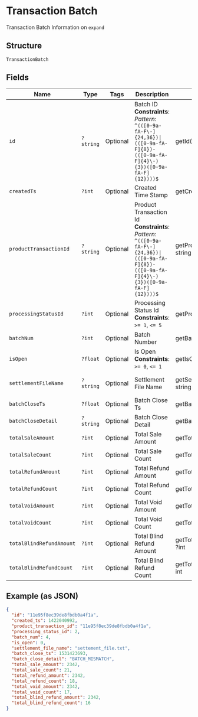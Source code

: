 
# Transaction Batch

Transaction Batch Information on `expand`

## Structure

`TransactionBatch`

## Fields

| Name | Type | Tags | Description | Getter | Setter |
|  --- | --- | --- | --- | --- | --- |
| `id` | `?string` | Optional | Batch ID<br>**Constraints**: *Pattern*: `^(([0-9a-fA-F\-]{24,36})\|(([0-9a-fA-F]{8})-(([0-9a-fA-F]{4}\-){3})([0-9a-fA-F]{12})))$` | getId(): ?string | setId(?string id): void |
| `createdTs` | `?int` | Optional | Created Time Stamp | getCreatedTs(): ?int | setCreatedTs(?int createdTs): void |
| `productTransactionId` | `?string` | Optional | Product Transaction Id<br>**Constraints**: *Pattern*: `^(([0-9a-fA-F\-]{24,36})\|(([0-9a-fA-F]{8})-(([0-9a-fA-F]{4}\-){3})([0-9a-fA-F]{12})))$` | getProductTransactionId(): ?string | setProductTransactionId(?string productTransactionId): void |
| `processingStatusId` | `?int` | Optional | Processing Status Id<br>**Constraints**: `>= 1`, `<= 5` | getProcessingStatusId(): ?int | setProcessingStatusId(?int processingStatusId): void |
| `batchNum` | `?int` | Optional | Batch Number | getBatchNum(): ?int | setBatchNum(?int batchNum): void |
| `isOpen` | `?float` | Optional | Is Open<br>**Constraints**: `>= 0`, `<= 1` | getIsOpen(): ?float | setIsOpen(?float isOpen): void |
| `settlementFileName` | `?string` | Optional | Settlement File Name | getSettlementFileName(): ?string | setSettlementFileName(?string settlementFileName): void |
| `batchCloseTs` | `?float` | Optional | Batch Close Ts | getBatchCloseTs(): ?float | setBatchCloseTs(?float batchCloseTs): void |
| `batchCloseDetail` | `?string` | Optional | Batch Close Detail | getBatchCloseDetail(): ?string | setBatchCloseDetail(?string batchCloseDetail): void |
| `totalSaleAmount` | `?int` | Optional | Total Sale Amount | getTotalSaleAmount(): ?int | setTotalSaleAmount(?int totalSaleAmount): void |
| `totalSaleCount` | `?int` | Optional | Total Sale Count | getTotalSaleCount(): ?int | setTotalSaleCount(?int totalSaleCount): void |
| `totalRefundAmount` | `?int` | Optional | Total Refund Amount | getTotalRefundAmount(): ?int | setTotalRefundAmount(?int totalRefundAmount): void |
| `totalRefundCount` | `?int` | Optional | Total Refund Count | getTotalRefundCount(): ?int | setTotalRefundCount(?int totalRefundCount): void |
| `totalVoidAmount` | `?int` | Optional | Total Void Amount | getTotalVoidAmount(): ?int | setTotalVoidAmount(?int totalVoidAmount): void |
| `totalVoidCount` | `?int` | Optional | Total Void Count | getTotalVoidCount(): ?int | setTotalVoidCount(?int totalVoidCount): void |
| `totalBlindRefundAmount` | `?int` | Optional | Total Blind Refund Amount | getTotalBlindRefundAmount(): ?int | setTotalBlindRefundAmount(?int totalBlindRefundAmount): void |
| `totalBlindRefundCount` | `?int` | Optional | Total Blind Refund Count | getTotalBlindRefundCount(): ?int | setTotalBlindRefundCount(?int totalBlindRefundCount): void |

## Example (as JSON)

```json
{
  "id": "11e95f8ec39de8fbdb0a4f1a",
  "created_ts": 1422040992,
  "product_transaction_id": "11e95f8ec39de8fbdb0a4f1a",
  "processing_status_id": 2,
  "batch_num": 4,
  "is_open": 0,
  "settlement_file_name": "settement_file.txt",
  "batch_close_ts": 1531423693,
  "batch_close_detail": "BATCH_MISMATCH",
  "total_sale_amount": 2342,
  "total_sale_count": 21,
  "total_refund_amount": 2342,
  "total_refund_count": 18,
  "total_void_amount": 2342,
  "total_void_count": 17,
  "total_blind_refund_amount": 2342,
  "total_blind_refund_count": 16
}
```

